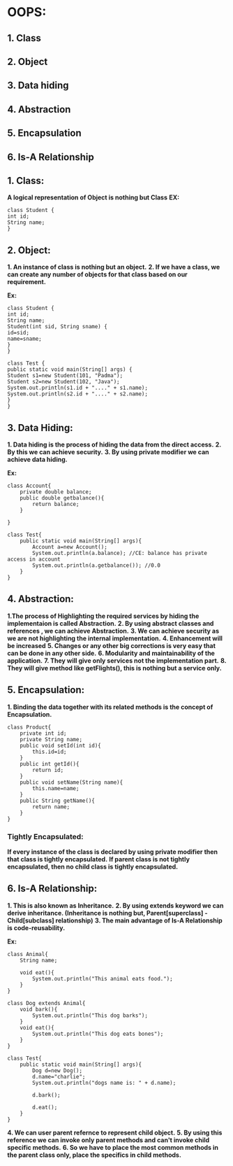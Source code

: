 # OOPS:
  ## 1. Class
  ## 2. Object
  ## 3. Data hiding
  ## 4. Abstraction
  ## 5. Encapsulation
  ## 6. Is-A Relationship

## 1. Class:

**A logical representation of Object is nothing but Class**
**EX:**
```
class Student {
int id;
String name;
}
```

## 2. Object:

**1. An instance of class is nothing but an object.**
**2. If we have a class, we can create any number of objects for that class based on our requirement.**

**Ex:**
```
class Student {
int id;
String name;
Student(int sid, String sname) {
id=sid;
name=sname;
}
}

class Test {
public static void main(String[] args) {
Student s1=new Student(101, "Padma");
Student s2=new Student(102, "Java");
System.out.println(s1.id + "...." + s1.name);
System.out.println(s2.id + "...." + s2.name);
}
}
```

## 3. Data Hiding:

**1. Data hiding is the process of hiding the data from the direct access.**
**2. By this we can achieve security.**
**3. By using private modifier we can achieve data hiding.**

**Ex:**
```
class Account{
    private double balance;
    public double getbalance(){
        return balance;
    }
    
}

class Test{
    public static void main(String[] args){
        Account a=new Account();
        System.out.println(a.balance); //CE: balance has private access in account 
        System.out.println(a.getbalance()); //0.0
    }
}
```

## 4. Abstraction:

**1.The process of Highlighting the required services by hiding the implementaion is called Abstraction.**
**2. By using abstract classes and references , we can achieve Abstraction.**
**3. We can achieve security as we are not highlighting the internal implementation.**
**4. Enhancement will be increased**
**5. Changes or any other big corrections is very easy that can be done in any other side.**
**6. Modularity and maintainability of the application.**
**7. They will give only services not the implementation part.**
**8. They will give method like getFlights(), this is nothing but a service only.**


## 5. Encapsulation:

**1. Binding the data together with its related methods is the concept of Encapsulation.**

```
class Product{
    private int id;
    private String name;
    public void setId(int id){
        this.id=id;
    }
    public int getId(){
        return id;
    }
    public void setName(String name){
        this.name=name;
    }
    public String getName(){
        return name;
    }
}
```
### Tightly Encapsulated:

**If every instance of the class is declared by using private modifier then that class is tightly encapsulated.**
**If parent class is not tightly encapsulated, then no child class is tightly encapsulated.**

## 6. Is-A Relationship:

**1. This is also known as Inheritance.**
**2. By using extends keyword we can derive inheritance. (Inheritance is nothing but, Parent[superclass] - Child[subclass] relationship)**
**3. The main advantage of Is-A Relationship is code-reusability.**

**Ex:**

```
class Animal{
    String name;
    
    void eat(){
        System.out.println("This animal eats food.");
    }
}

class Dog extends Animal{
    void bark(){
        System.out.println("This dog barks");
    }
    void eat(){
        System.out.println("This dog eats bones");
    }
}

class Test{
    public static void main(String[] args){
        Dog d=new Dog();
        d.name="charlie";
        System.out.println("dogs name is: " + d.name);
        
        d.bark();
        
        d.eat();
    }
}
```
**4. We can user parent refernce to represent child object.**
**5. By using this reference we can invoke only parent methods and can't invoke child specific methods.**
**6. So we have to place the most common methods in the parent class only, place the specifics in child methods.**


